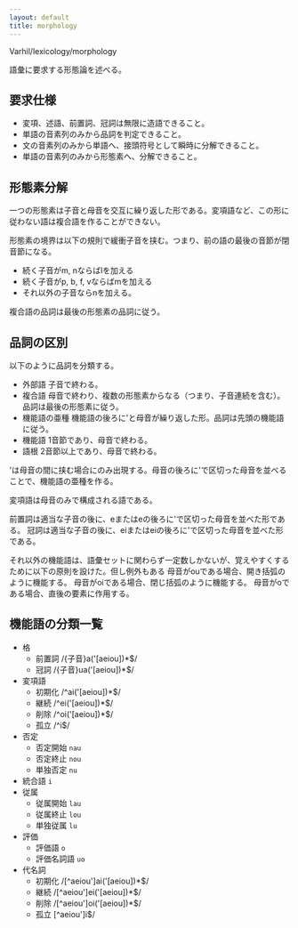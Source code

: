 ```yaml
---
layout: default
title: morphology
---
```

Varhil/lexicology/morphology

語彙に要求する形態論を述べる。

## 要求仕様

+ 変項、述語、前置詞、冠詞は無限に造語できること。
+ 単語の音素列のみから品詞を判定できること。
+ 文の音素列のみから単語へ、接頭符号として瞬時に分解できること。
+ 単語の音素列のみから形態素へ、分解できること。

## 形態素分解

一つの形態素は子音と母音を交互に繰り返した形である。変項語など、この形に従わない語は複合語を作ることができない。

形態素の境界は以下の規則で緩衝子音を挟む。つまり、前の語の最後の音節が閉音節になる。

+ 続く子音がm, nならばlを加える
+ 続く子音がp, b, f, vならばmを加える
+ それ以外の子音ならnを加える。

複合語の品詞は最後の形態素の品詞に従う。

## 品詞の区別

以下のように品詞を分類する。

+ 外部語 子音で終わる。
+ 複合語 母音で終わり、複数の形態素からなる（つまり、子音連続を含む）。品詞は最後の形態素に従う。
+ 機能語の亜種 機能語の後ろに'と母音が繰り返した形。品詞は先頭の機能語に従う。
+ 機能語 1音節であり、母音で終わる。
+ 語根 2音節以上であり、母音で終わる。

'は母音の間に挟む場合にのみ出現する。母音の後ろに'で区切った母音を並べることで、機能語の亜種を作る。

変項語は母音のみで構成される語である。

前置詞は適当な子音の後に、eまたはeの後ろに'で区切った母音を並べた形である。
冠詞は適当な子音の後に、eiまたはeiの後ろに'で区切った母音を並べた形である。

それ以外の機能語は、語彙セットに関わらず一定数しかないが、覚えやすくするために以下の原則を設けた。但し例外もある
母音がouである場合、開き括弧のように機能する。
母音がoiである場合、閉じ括弧のように機能する。
母音がoである場合、直後の要素に作用する。

## 機能語の分類一覧
  + 格
    + 前置詞 /{子音}a('[aeiou])\*$/
    + 冠詞 /{子音}ua('[aeiou])\*$/  
  + 変項語
    + 初期化 /^ai('[aeiou])\*$/
    + 継続 /^ei('[aeiou])\*$/
    + 削除 /^oi('[aeiou])\*$/
    + 孤立 /^i$/
  + 否定
    + 否定開始 `nau`
    + 否定終止 `nou`
    + 単独否定 `nu`
  + 統合語 `i`
  + 従属
    + 従属開始 `lau`
    + 従属終止 `lou`
    + 単独従属 `lu`
  + 評価
    + 評価語 `o`
    + 評価名詞語 `uo`
  + 代名詞
    + 初期化 /[^aeiou']ai('[aeiou])\*$/
    + 継続 /[^aeiou']ei('[aeiou])\*$/
    + 削除 /[^aeiou']oi('[aeiou])\*$/
    + 孤立 [^aeiou']i$/
